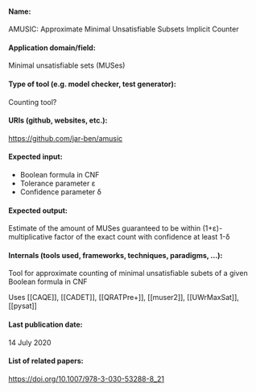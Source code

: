 #### Name:
AMUSIC: Approximate Minimal Unsatisfiable Subsets Implicit Counter

#### Application domain/field:
Minimal unsatisfiable sets (MUSes)

#### Type of tool (e.g. model checker, test generator):
Counting tool?

#### URIs (github, websites, etc.):
https://github.com/jar-ben/amusic

#### Expected input:
- Boolean formula in CNF
- Tolerance parameter ε
- Confidence parameter δ

#### Expected output:
Estimate of the amount of MUSes guaranteed to be within (1+ε)-multiplicative factor of the exact count with confidence at least 1-δ

#### Internals (tools used, frameworks, techniques, paradigms, ...):
Tool for approximate counting of minimal unsatisfiable subets of a given Boolean formula in CNF

Uses [[CAQE]], [[CADET]], [[QRATPre+]], [[muser2]], [[UWrMaxSat]], [[pysat]]

#### Last publication date:
14 July 2020

#### List of related papers:
https://doi.org/10.1007/978-3-030-53288-8_21